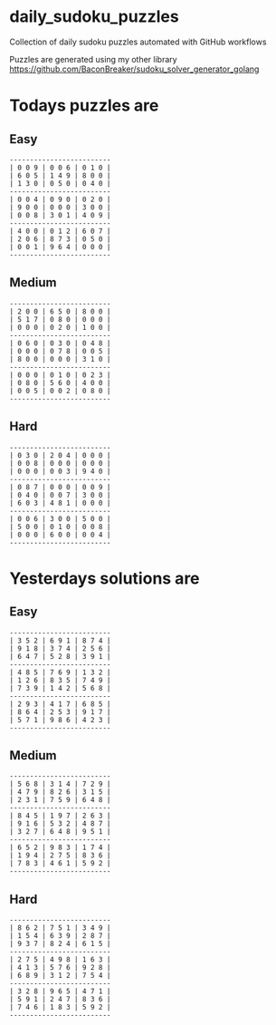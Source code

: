 
# daily_sudoku_puzzles 

Collection of daily sudoku puzzles automated with GitHub workflows 

Puzzles are generated using my other library https://github.com/BaconBreaker/sudoku_solver_generator_golang 
 

# Todays puzzles are 

## Easy 

```
-------------------------
| 0 0 9 | 0 0 6 | 0 1 0 | 
| 6 0 5 | 1 4 9 | 8 0 0 | 
| 1 3 0 | 0 5 0 | 0 4 0 | 
-------------------------
| 0 0 4 | 0 9 0 | 0 2 0 | 
| 9 0 0 | 0 0 0 | 3 0 0 | 
| 0 0 8 | 3 0 1 | 4 0 9 | 
-------------------------
| 4 0 0 | 0 1 2 | 6 0 7 | 
| 2 0 6 | 8 7 3 | 0 5 0 | 
| 0 0 1 | 9 6 4 | 0 0 0 | 
-------------------------
```
## Medium 

```
-------------------------
| 2 0 0 | 6 5 0 | 8 0 0 | 
| 5 1 7 | 0 8 0 | 0 0 0 | 
| 0 0 0 | 0 2 0 | 1 0 0 | 
-------------------------
| 0 6 0 | 0 3 0 | 0 4 8 | 
| 0 0 0 | 0 7 8 | 0 0 5 | 
| 8 0 0 | 0 0 0 | 3 1 0 | 
-------------------------
| 0 0 0 | 0 1 0 | 0 2 3 | 
| 0 8 0 | 5 6 0 | 4 0 0 | 
| 0 0 5 | 0 0 2 | 0 8 0 | 
-------------------------
```
## Hard 

```
-------------------------
| 0 3 0 | 2 0 4 | 0 0 0 | 
| 0 0 8 | 0 0 0 | 0 0 0 | 
| 0 0 0 | 0 0 3 | 9 4 0 | 
-------------------------
| 0 8 7 | 0 0 0 | 0 0 9 | 
| 0 4 0 | 0 0 7 | 3 0 0 | 
| 6 0 3 | 4 8 1 | 0 0 0 | 
-------------------------
| 0 0 6 | 3 0 0 | 5 0 0 | 
| 5 0 0 | 0 1 0 | 0 0 8 | 
| 0 0 0 | 6 0 0 | 0 0 4 | 
-------------------------
```
# Yesterdays solutions are 

## Easy 

```
-------------------------
| 3 5 2 | 6 9 1 | 8 7 4 | 
| 9 1 8 | 3 7 4 | 2 5 6 | 
| 6 4 7 | 5 2 8 | 3 9 1 | 
-------------------------
| 4 8 5 | 7 6 9 | 1 3 2 | 
| 1 2 6 | 8 3 5 | 7 4 9 | 
| 7 3 9 | 1 4 2 | 5 6 8 | 
-------------------------
| 2 9 3 | 4 1 7 | 6 8 5 | 
| 8 6 4 | 2 5 3 | 9 1 7 | 
| 5 7 1 | 9 8 6 | 4 2 3 | 
-------------------------
```
## Medium 

```
-------------------------
| 5 6 8 | 3 1 4 | 7 2 9 | 
| 4 7 9 | 8 2 6 | 3 1 5 | 
| 2 3 1 | 7 5 9 | 6 4 8 | 
-------------------------
| 8 4 5 | 1 9 7 | 2 6 3 | 
| 9 1 6 | 5 3 2 | 4 8 7 | 
| 3 2 7 | 6 4 8 | 9 5 1 | 
-------------------------
| 6 5 2 | 9 8 3 | 1 7 4 | 
| 1 9 4 | 2 7 5 | 8 3 6 | 
| 7 8 3 | 4 6 1 | 5 9 2 | 
-------------------------
```
## Hard 

```
-------------------------
| 8 6 2 | 7 5 1 | 3 4 9 | 
| 1 5 4 | 6 3 9 | 2 8 7 | 
| 9 3 7 | 8 2 4 | 6 1 5 | 
-------------------------
| 2 7 5 | 4 9 8 | 1 6 3 | 
| 4 1 3 | 5 7 6 | 9 2 8 | 
| 6 8 9 | 3 1 2 | 7 5 4 | 
-------------------------
| 3 2 8 | 9 6 5 | 4 7 1 | 
| 5 9 1 | 2 4 7 | 8 3 6 | 
| 7 4 6 | 1 8 3 | 5 9 2 | 
-------------------------
```
